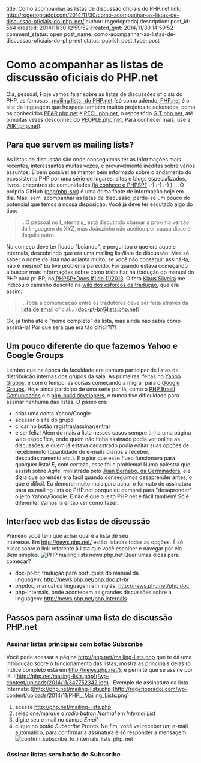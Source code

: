 title: Como acompanhar as listas de discussão oficiais do PHP.net
link: http://rogeriopradoj.com/2014/11/30/como-acompanhar-as-listas-de-discussao-oficiais-do-php-net/
author: rogeriopradoj
description: 
post_id: 564
created: 2014/11/30 12:59:52
created_gmt: 2014/11/30 14:59:52
comment_status: open
post_name: como-acompanhar-as-listas-de-discussao-oficiais-do-php-net
status: publish
post_type: post

# Como acompanhar as listas de discussão oficiais do PHP.net

Olá, pessoal, Hoje vamos falar sobre as listas de discussões oficiais do PHP, as famosas _[mailing lists_ do PHP.net](http://php.net/mailing-lists.php) (só como adendo, [PHP.net](http://php.net) é o site da linguagem que hospeda também muitos projetos relacionados, como os conhecidos [PEAR.php.net](http://pear.php.net/) e [PECL.php.net](http://pecl.php.net/), o repositório [GIT.php.net](http://git.php.net/), até o muitas vezes desconhecido [PEOPLE.php.net](http://people.php.net/). Para conhecer mais, use a [WIKI.php.net](https://wiki.php.net/)). 

## Para que servem as mailing lists?

As listas de discussão são onde conseguimos ter as informações mais recentes, interessantes muitas vezes, e provavelmente inéditas sobre vários assuntos. É bem possível se manter bem informado sobre o andamento do ecossistema PHP por uma série de lugares: sites e blogs especializados, livros, encontros de comunidades ([já conhece o PHPSP?](http://phpsp.org.br) :-) :-) :-) )...  O próprio GitHub ([php/php-src](https://github.com/php/php-src)) é uma ótima fonte de informação hoje em dia. Mas, sem  acompanhar as listas de discussão, perde-se um pouco do potencial que temos à nossa disposição. Você já deve ter escutado algo do tipo: 

> ...O pessoal no I_nternals_ está discutindo chamar a próxima versão da linguagem de XYZ, mas Joãozinho não aceitou por causa disso e daquilo outro...

No começo deve ter ficado "boiando", e perguntou o que era aquele Internals, descobrindo que era uma mailing list/lista de discussão. Mas só saber o nome da lista não adianta muito, se você não conseguir assiná-la, não é mesmo? Eu tive problema parecido. Foi quando estava começando a buscar mais informações sobre como trabalhar na tradução do manual do PHP para pt-BR, no[ PHPSP+Docs #1 de 11/2013](https://credencial.imasters.com.br/phpsp-docs-1). O fera [Klaus Silveira](http://klaussilveira.com/) me indicou o caminho descrito na [wiki dos esforços da tradução](https://wiki.php.net/doc/translations/pt_br), que era assim: 

> ...Toda a comunicação entre os tradutores deve ser feita através da [lista de email](mailto:doc-pt-br@lists.php.net) oficial... (doc-pt-br@lists.php.net)

Ok, já tinha até o "nome completo" da lista, mas ainda não sabia como assiná-la! Por que será que era tão difícil?!?! 

## Um pouco diferente do que fazemos Yahoo e Google Groups

Lembro que na época da faculdade era comum participar de listas de distribuição internas dos grupos da sala. As primeiras, feitas no [Yahoo Grupos](https://br.groups.yahoo.com), e com o tempo, as coisas começando a migrar para o [Google Groups](https://groups.google.com/). Hoje ainda participo de uma série por lá, como o [PHP Brasil Comunidades](https://groups.google.com/forum/?hl=pt-BR#!forum/php-brasil-comunidades) e o [php-build developers,](https://groups.google.com/forum/?hl=pt-BR#!forum/php-build-developers) e nunca tive dificuldade para assinar nenhuma das listas. O passo era: 

  * criar uma conta Yahoo/Google
  * acessar o site do grupo
  * clicar no botão registrar/assinar/entrar
  * e ser feliz!
Além do mais a lista nesses casos sempre tinha uma página web específica, onde quem não tinha assinado podia ver online as discussões, e quem já estava cadastrado podia editar suas opções de recebimento (quantidade de e-mails diários a receber, descadastramento etc.). E o pior que esse fluxo funcionava para qualquer lista! E, com certeza, esse foi o problema! Numa palestra que assisti sobre _Agile_, ministrada pelo [Juan Bernabó, da Germinadora](http://about.me/juanbernabo), ele dizia que aprender era fácil quando conseguimos desaprender antes, o que é difícil. Eu demorei muito mais para achar o formato de assinatura para as mailing lists do PHP.net porque eu demorei para "desaprender" o jeito Yahoo/Google. E não é que o jeito PHP.net é fácil também! Só é diferente! Vamos lá então ver como fazer. 

## Interface web das listas de discussão

Primeiro você tem que achar qual é a lista de seu interesse. Em <http://news.php.net/> estão listadas todas as opções. É só clicar sobre o link referente à lista que você escolher e navegar por ela. Bem simples. ![PHP mailing lists news.php.net](/wp-content/uploads/2014/11/PHP_news.png) Quer umas dicas para começar? 

  * doc-pt-br, tradução para português do manual da linguagem: <http://news.php.net/php.doc.pt-br>
  * phpdoc, manual da linguagem em inglês: <http://news.php.net/php.doc>
  * php-internals, onde acontecem as grandes discussões sobre a linguagem: <http://news.php.net/php.internals>

## Passos para assinar uma lista de discussão PHP.net

### Assinar listas principais com botão Subscribe

Você pode acessar a página <http://php.net/mailing-lists.php> que te dá uma introdução sobre o funcionamento das listas, mostra as principais delas (o índice completo está em <http://news.php.net/>), e permite que se assine por lá. ![http://php.net/mailing-lists.php](/wp-content/uploads/2014/11/347752342.jpg)   Exemplo de assinatura da lista Internals: ![http://php.net/mailing-lists.php](http://rogeriopradoj.com/wp-content/uploads/2014/11/PHP__Mailing_Lists.png)

  1. acesse <http://php.net/mailing-lists.php>
  2. selecione/marque o _radio button_ _Normal_ em _Internal List_
  3. digite seu e-mail no campo _Email_
  4. clique no botão _Subscribe_
Pronto. No fim, você vai receber um e-mail automático, para confirmar a assinatura é só responder a mensagem. ![confirm_subscribe_to_internals_lists_php_net](/wp-content/uploads/2014/11/confirm_subscribe_to_internals_lists_php_net_-_rogeriopradoj_gmail_com_-_Gmail.png)  

### Assinar listas sem botão de Subscribe